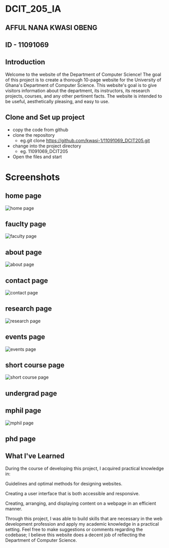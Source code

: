 # DCIT_205_IA
## AFFUL NANA KWASI OBENG 
## ID - 11091069

## Introduction
Welcome to the website of the Department of Computer Science! The goal of this project is to create a thorough 10-page website for the University of Ghana's Department of Computer Science. This website's goal is to give visitors information about the department, its instructors, its research projects, courses, and any other pertinent facts. The website is intended to be useful, aesthetically pleasing, and easy to use.

## Clone and Set up project
  * copy the code from github
  * clone the repository
    * eg.git clone https://github.com/kwasi-1/11091069_DCIT205.git
  * change into the project directory
    * eg. 11091069_DCIT205
  * Open the files and start

# Screenshots
 ## home page
![home page](<screenshots/home page.png>)

 ##  fauclty page
![faculty page](<screenshots/faculty page.png>)

 ##  about page
![about page](<screenshots/about page.png>)

 ## contact page
![contact page](<screenshots/contact page.png>)

 ##  research page
![research page](<screenshots/research page.png>)

 ##  events page
![events page](<screenshots/events page.png>)

 ## short course page
![short course page](<screenshots/short courses page.png>)

 ##  undergrad page
  

 ## mphil page
![mphil page](<screenshots/mphil page.png>)

 ##  phd page




## What I've Learned
During the course of developing this project, I acquired practical knowledge in:

  Guidelines and optimal methods for designing websites.

  Creating a user interface that is both accessible and responsive.

  Creating, arranging, and displaying content on a webpage in an efficient manner.

Through this project, I was able to build skills that are necessary in the web development profession and apply my academic knowledge in a practical setting.
Feel free to make suggestions or comments regarding the codebase; I believe this website does a decent job of reflecting the Department of Computer Science.
